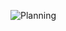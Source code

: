 ![Planning](https://user-images.githubusercontent.com/119503650/206135184-6931db9b-9189-48ac-bca7-285864d15365.png)
